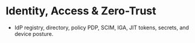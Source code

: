 # Identity, Access & Zero-Trust
- IdP registry, directory, policy PDP, SCIM, IGA, JIT tokens, secrets, and device posture.
